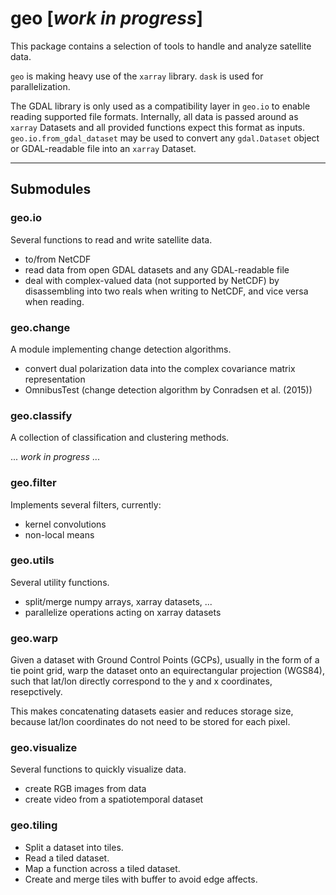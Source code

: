 # geo [*work in progress*]

This package contains a selection of tools to handle and analyze satellite data.

`geo` is making heavy use of the `xarray` library. `dask` is used for parallelization.

The GDAL library is only used as a compatibility layer in `geo.io` to enable reading supported file formats.
Internally, all data is passed around as `xarray` Datasets and all provided functions expect this format as inputs.
`geo.io.from_gdal_dataset` may be used to convert any `gdal.Dataset` object or GDAL-readable file into an `xarray` Dataset.


---

## Submodules

### geo.io
Several functions to read and write satellite data.
* to/from NetCDF
* read data from open GDAL datasets and any GDAL-readable file
* deal with complex-valued data (not supported by NetCDF) by disassembling into two reals when writing to NetCDF, and vice versa when reading.


### geo.change
A module implementing change detection algorithms.
* convert dual polarization data into the complex covariance matrix representation
* OmnibusTest (change detection algorithm by Conradsen et al. (2015))


### geo.classify
A collection of classification and clustering methods.

... *work in progress* ...


### geo.filter
Implements several filters, currently:
* kernel convolutions
* non-local means


### geo.utils
Several utility functions.
* split/merge numpy arrays, xarray datasets, ...
* parallelize operations acting on xarray datasets


### geo.warp
Given a dataset with Ground Control Points (GCPs), usually in the form of a tie point grid,
warp the dataset onto an equirectangular projection (WGS84), such that lat/lon directly correspond to the
y and x coordinates, resepctively.

This makes concatenating datasets easier and reduces storage size, because lat/lon coordinates
do not need to be stored for each pixel.


### geo.visualize
Several functions to quickly visualize data.
* create RGB images from data
* create video from a spatiotemporal dataset


### geo.tiling
* Split a dataset into tiles.
* Read a tiled dataset.
* Map a function across a tiled dataset.
* Create and merge tiles with buffer to avoid edge affects.
